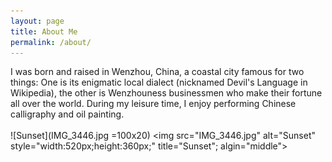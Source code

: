 ```yaml
---
layout: page
title: About Me
permalink: /about/
---
```

I was born and raised in Wenzhou, China, a coastal city famous for two things: One is its enigmatic local dialect (nicknamed Devil's Language in Wikipedia), the other is Wenzhouness businessmen who make their fortune all over the world. During my leisure time, I enjoy performing Chinese calligraphy and oil painting. 
<br>
<br>
![Sunset](IMG_3446.jpg =100x20)
<img src="IMG_3446.jpg" alt="Sunset" style="width:520px;height:360px;" title="Sunset"; algin="middle">
<br>
